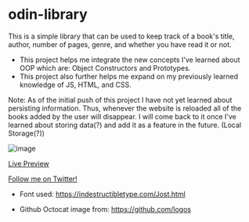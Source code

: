 # odin-library
This is a simple library that can be used to keep track of a book's title, author, number of pages, genre, and whether you have read it or not.
- This project helps me integrate the new concepts I've learned about OOP which are: Object Constructors and Prototypes.
- This project also further helps me expand on my previously learned knowledge of JS, HTML, and CSS. 

Note: As of the initial push of this project I have not yet learned about persisting information. Thus, whenever the website is reloaded all of the books added by the user will disappear. I will come back to it once I've learned about storing data(?) and add it as a feature in the future. (Local Storage(?)) 

![image](https://user-images.githubusercontent.com/94667178/154722440-da403441-952b-4ab6-998e-6d3b824be265.png)

[Live Preview](https://eltonbautista.github.io/odin-library/)

[Follow me on Twitter!](https://twitter.com/psychtotech)

- Font used: https://indestructibletype.com/Jost.html

- Github Octocat image from: https://github.com/logos

